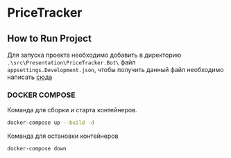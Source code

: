 # PriceTracker

## How to Run Project

Для запуска проекта необходимо добавить в директорию `.\src\Presentation\PriceTracker.Bot\` файл `appsettings.Development.json`, чтобы получить данный файл необходимо написать [сюда](https://t.me/null11001)

### DOCKER COMPOSE

 
Команда для сборки и старта контейнеров.

``` bash
docker-compose up --build -d
```

Команда для остановки контейнеров

``` bash
docker-compose down
```
